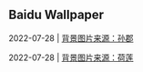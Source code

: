 ## Baidu Wallpaper
2022-07-28 | [背景图片来源：孙郡](https://img6.bdstatic.com/img/image/pcindex/sunjunpchuazhoutu.JPG) 

2022-07-28 | [背景图片来源：荷莲](https://img6.bdstatic.com/img/image/public/helian.jpg) 

